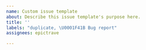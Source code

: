 ```yaml
---
name: Custom issue template
about: Describe this issue template's purpose here.
title: ''
labels: "duplicate, \U0001F41B Bug report"
assignees: epictrave

---
```



